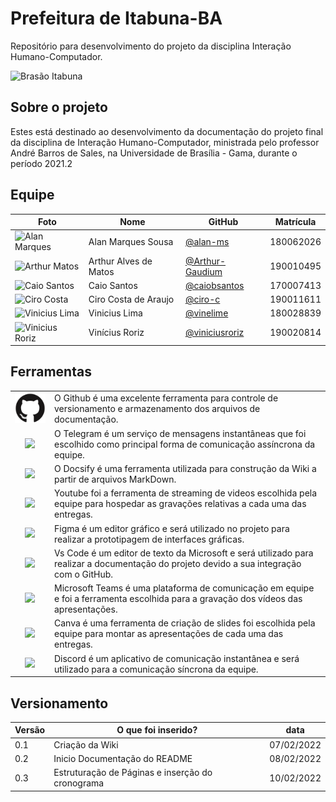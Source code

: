 # Prefeitura de Itabuna-BA

Repositório para desenvolvimento do projeto da disciplina Interação Humano-Computador.

<img src="../assets/imagens/BrasaoItabuna.png" alt="Brasão Itabuna" width="250px">  

## Sobre o projeto

Estes está destinado ao desenvolvimento da documentação do projeto final da disciplina de Interação Humano-Computador, ministrada pelo professor André Barros de Sales, na Universidade de Brasília - Gama, durante o período 2021.2

## Equipe
 Foto | Nome | GitHub | Matrícula |
 ---- | ---- | ------ | -------- |
<img src="https://github.com/alan-ms.png" alt="Alan Marques" width="100">           | Alan Marques Sousa | [@alan-ms](https://github.com/alan-ms) | 180062026 |
<img src="https://github.com/Arthur-Gaudium.png" alt="Arthur Matos" width="100">    | Arthur Alves de Matos  | [@Arthur-Gaudium](https://github.com/Arthur-Gaudium) | 190010495 |
<img src="https://github.com/caiobsantos.png" alt="Caio Santos" width="100">        | Caio Santos | [@caiobsantos](https://github.com/caiobsantos) | 170007413 |
<img src="https://github.com/ciro-c.png" alt="Ciro Costa" width="100">              | Ciro Costa de Araujo | [@ciro-c](https://github.com/ciro-c) | 190011611 |
<img src="https://github.com/vinelime.png" alt="Vinicius Lima" width="100">         | Vinicius Lima | [@vinelime](https://github.com/vinelime) | 180028839 |
<img src="https://github.com/viniciusroriz.png" alt="Vinicius Roriz" width="100">   | Vinícius Roriz | [@viniciusroriz](https://github.com/viniciusroriz) | 190020814|


## Ferramentas
|     |     | 
| :-: | :- |
| <img src="https://raw.githubusercontent.com/devicons/devicon/master/icons/github/github-original.svg" width="100"> | O Github é uma excelente ferramenta para controle de versionamento e armazenamento dos arquivos de documentação. |
| <img src="../assets/imagens/telegram.png" width="100"> | O Telegram é um serviço de mensagens instantâneas que foi escolhido como principal forma de comunicação assíncrona da equipe. |
| <img src="../assets/imagens/docsify.svg" width="100"> | O Docsify é uma ferramenta utilizada para construção da Wiki a partir de arquivos MarkDown. |
| <img src="../assets/imagens/youtube.svg" width="100"> | Youtube foi a ferramenta de streaming de videos escolhida pela equipe para hospedar as gravações relativas a cada uma das entregas. |
| <img src="../assets/imagens/figma.svg" width="100"> | Figma é um editor gráfico e será utilizado no projeto para realizar a prototipagem de interfaces gráficas. |
| <img src="../assets/imagens/vscode.svg" width="100"> | Vs Code é um editor de texto da Microsoft e será utilizado para realizar a documentação do projeto devido a sua integração com o GitHub. |
| <img src="../assets/imagens/teams.svg" width="100"> | Microsoft Teams é uma plataforma de comunicação em equipe e foi a ferramenta escolhida para a gravação dos vídeos das apresentações. |
| <img src="../assets/imagens/canva.svg" width="100"> | Canva é uma ferramenta de criação de slides foi escolhida pela equipe para montar as apresentações de cada uma das entregas. |
| <img src="../assets/imagens/discord.svg" width="100"> | Discord é um aplicativo de comunicação instantânea e será utilizado para a comunicação síncrona da equipe. |

## Versionamento 

Versão |  O que foi inserido? | data |
---- |----- | ----| 
0.1| Criação da Wiki |07/02/2022|
0.2| Inicio Documentação do README |08/02/2022|
0.3| Estruturação de Páginas e inserção do cronograma |10/02/2022|
